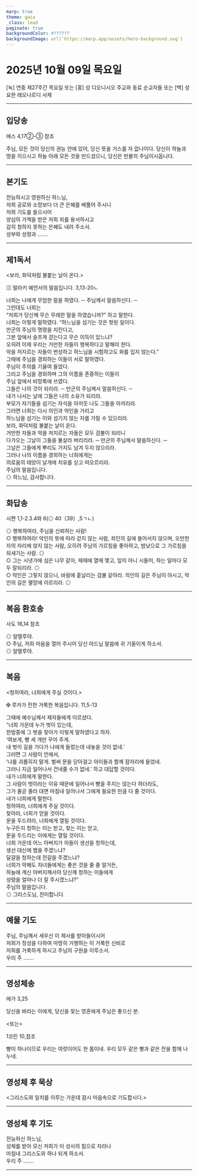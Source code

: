 ```yaml
---
marp: true
theme: gaia
_class: lead
paginate: true
backgroundColor: #ffffff
backgroundImage: url('https://marp.app/assets/hero-background.svg')
---
```


# 2025년 10월 09일 목요일

[녹] 연중 제27주간 목요일 또는 [홍] 성 디오니시오 주교와 동료 순교자들 또는 [백] 성 요한 레오나르디 사제  




---

## 입당송

에스 4,17②-③ 참조

주님, 모든 것이 당신의 권능 안에 있어, 당신 뜻을 거스를 자 없나이다. 당신이 하늘과 땅을 지으시고 하늘 아래 모든 것을 만드셨으니, 당신은 만물의 주님이시옵니다.  
  


---

## 본기도

전능하시고 영원하신 하느님,  
저희 공로와 소망보다 더 큰 은혜를 베풀어 주시니  
저희 기도를 들으시어  
양심의 가책을 받은 저희 죄를 용서하시고  
감히 청하지 못하는 은혜도 내려 주소서.  
성부와 성령과 …….  
  


---

## 제1독서

<보라, 화덕처럼 불붙는 날이 온다.>

▥ 말라키 예언서의 말씀입니다. 3,13-20ㄴ

너희는 나에게 무엄한 말을 하였다. ─ 주님께서 말씀하신다. ─  
그런데도 너희는  
“저희가 당신께 무슨 무례한 말을 하였습니까?” 하고 말한다.  
너희는 이렇게 말하였다. “하느님을 섬기는 것은 헛된 일이다.  
만군의 주님의 명령을 지킨다고,  
그분 앞에서 슬프게 걷는다고 무슨 이득이 있느냐?  
오히려 이제 우리는 거만한 자들이 행복하다고 말해야 한다.  
악을 저지르는 자들이 번성하고 하느님을 시험하고도 화를 입지 않는다.”  
그때에 주님을 경외하는 이들이 서로 말하였다.  
주님이 주의를 기울여 들었다.  
그리고 주님을 경외하며 그의 이름을 존중하는 이들이  
주님 앞에서 비망록에 쓰였다.  
그들은 나의 것이 되리라. ─ 만군의 주님께서 말씀하신다. ─  
내가 나서는 날에 그들은 나의 소유가 되리라.  
부모가 자기들을 섬기는 자식을 아끼듯 나도 그들을 아끼리라.  
그러면 너희는 다시 의인과 악인을 가리고  
하느님을 섬기는 이와 섬기지 않는 자를 가릴 수 있으리라.  
보라, 화덕처럼 불붙는 날이 온다.  
거만한 자들과 악을 저지르는 자들은 모두 검불이 되리니  
다가오는 그날이 그들을 불살라 버리리라. ─ 만군의 주님께서 말씀하신다. ─  
그날은 그들에게 뿌리도 가지도 남겨 두지 않으리라.  
그러나 나의 이름을 경외하는 너희에게는  
의로움의 태양이 날개에 치유를 싣고 떠오르리라.  
주님의 말씀입니다.  
◎ 하느님, 감사합니다.  
  


---

## 화답송

시편 1,1-2.3.4와 6(◎ 40〔39〕,5ㄱㄴ)

◎ 행복하여라, 주님을 신뢰하는 사람!  
○ 행복하여라! 악인의 뜻에 따라 걷지 않는 사람, 죄인의 길에 들어서지 않으며, 오만한 자의 자리에 앉지 않는 사람, 오히려 주님의 가르침을 좋아하고, 밤낮으로 그 가르침을 되새기는 사람. ◎  
○ 그는 시냇가에 심은 나무 같아, 제때에 열매 맺고, 잎이 아니 시들어, 하는 일마다 모두 잘되리라. ◎  
○ 악인은 그렇지 않으니, 바람에 흩날리는 검불 같아라. 의인의 길은 주님이 아시고, 악인의 길은 멸망에 이르리라. ◎  
  


---

## 복음 환호송

사도 16,14 참조

◎ 알렐루야.  
○ 주님, 저희 마음을 열어 주시어 당신 아드님 말씀에 귀 기울이게 하소서.  
◎ 알렐루야.  
  


---

## 복음

<청하여라, 너희에게 주실 것이다.>

✠ 루카가 전한 거룩한 복음입니다. 11,5-13

그때에 예수님께서 제자들에게 이르셨다.  
“너희 가운데 누가 벗이 있는데,  
한밤중에 그 벗을 찾아가 이렇게 말하였다고 하자.  
‘여보게, 빵 세 개만 꾸어 주게.  
내 벗이 길을 가다가 나에게 들렀는데 내놓을 것이 없네.’  
그러면 그 사람이 안에서,  
‘나를 괴롭히지 말게. 벌써 문을 닫아걸고 아이들과 함께 잠자리에 들었네.  
그러니 지금 일어나서 건네줄 수가 없네.’ 하고 대답할 것이다.  
내가 너희에게 말한다.  
그 사람이 벗이라는 이유 때문에 일어나서 빵을 주지는 않는다 하더라도,  
그가 줄곧 졸라 대면 마침내 일어나서 그에게 필요한 만큼 다 줄 것이다.  
내가 너희에게 말한다.  
청하여라, 너희에게 주실 것이다.  
찾아라, 너희가 얻을 것이다.  
문을 두드려라, 너희에게 열릴 것이다.  
누구든지 청하는 이는 받고, 찾는 이는 얻고,  
문을 두드리는 이에게는 열릴 것이다.  
너희 가운데 어느 아버지가 아들이 생선을 청하는데,  
생선 대신에 뱀을 주겠느냐?  
달걀을 청하는데 전갈을 주겠느냐?  
너희가 악해도 자녀들에게는 좋은 것을 줄 줄 알거든,  
하늘에 계신 아버지께서야 당신께 청하는 이들에게  
성령을 얼마나 더 잘 주시겠느냐?”  
주님의 말씀입니다.  
◎ 그리스도님, 찬미합니다.  
  


---

## 예물 기도

주님, 주님께서 세우신 이 제사를 받아들이시어  
저희가 정성을 다하여 마땅히 거행하는 이 거룩한 신비로  
저희를 거룩하게 하시고 주님의 구원을 이루소서.  
우리 주 …….  
  


---

## 영성체송

애가 3,25

당신을 바라는 이에게, 당신을 찾는 영혼에게 주님은 좋으신 분.  
  
<또는>  
  
1코린 10,참조  
  
빵이 하나이므로 우리는 여럿이어도 한 몸이네. 우리 모두 같은 빵과 같은 잔을 함께 나누네.  


---

## 영성체 후 묵상

<그리스도와 일치를 이루는 가운데 잠시 마음속으로 기도합시다.>  


---

## 영성체 후 기도

전능하신 하느님,  
성체를 받아 모신 저희가 이 성사의 힘으로 자라나  
마침내 그리스도와 하나 되게 하소서.  
우리 주 …….  
  


---
